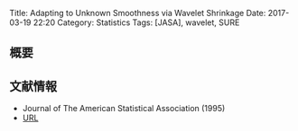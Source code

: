 Title: Adapting to Unknown Smoothness via Wavelet Shrinkage
Date: 2017-03-19 22:20
Category: Statistics
Tags: [JASA], wavelet, SURE

## 概要

## 文献情報

* Journal of The American Statistical Association (1995)
* [URL](https://www.jstor.org/stable/2291512)
